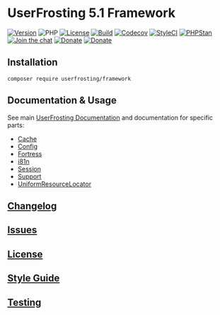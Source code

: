 # UserFrosting 5.1 Framework

[![Version](https://img.shields.io/github/v/release/userfrosting/framework.svg?include_prereleases)](https://github.com/userfrosting/framework/releases)
![PHP](https://img.shields.io/badge/php-%5E8.0-brightgreen)
[![License](https://img.shields.io/badge/license-MIT-brightgreen.svg)](LICENSE.md)
[![Build](https://img.shields.io/github/actions/workflow/status/userfrosting/framework/Build.yml?branch=5.0&logo=github)](https://github.com/userfrosting/framework/actions)
[![Codecov](https://codecov.io/gh/userfrosting/framework/branch/5.0/graph/badge.svg)](https://app.codecov.io/gh/userfrosting/framework/branch/5.0)
[![StyleCI](https://github.styleci.io/repos/360994768/shield?branch=5.0&style=flat)](https://github.styleci.io/repos/360994768)
[![PHPStan](https://img.shields.io/github/actions/workflow/status/userfrosting/framework/PHPStan.yml?branch=5.0&label=PHPStan)](https://github.com/userfrosting/framework/actions/workflows/PHPStan.yml)
[![Join the chat](https://img.shields.io/badge/Chat-UserFrosting-brightgreen?logo=Rocket.Chat)](https://chat.userfrosting.com)
[![Donate](https://img.shields.io/badge/Open_Collective-Donate-blue?logo=Open%20Collective)](https://opencollective.com/userfrosting#backer)
[![Donate](https://img.shields.io/badge/Ko--fi-Donate-blue?logo=ko-fi&logoColor=white)](https://ko-fi.com/lcharette)

## Installation
```
composer require userfrosting/framework
```

## Documentation & Usage
See main [UserFrosting Documentation](https://learn.userfrosting.com) and documentation for specific parts: 
 - [Cache](src/Cache/)
 - [Config](src/Config/)
 - [Fortress](src/Fortress/)
 - [i81n](src/I18n)
 - [Session](src/Session)
 - [Support](src/Support)
 - [UniformResourceLocator](src/UniformResourceLocator)

## [Changelog](CHANGELOG.md)

## [Issues](https://github.com/userfrosting/UserFrosting/issues)

## [License](LICENSE.md)

## [Style Guide](STYLE-GUIDE.md)

## [Testing](RUNNING_TESTS.md)
